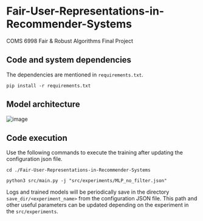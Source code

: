 # Fair-User-Representations-in-Recommender-Systems

COMS 6998 Fair &amp; Robust Algorithms Final Project

## Code and system dependencies

The dependencies are mentioned in `requirements.txt`.

```pip install -r requirements.txt```

## Model architecture

![image](https://github.com/shivamojha2/Fair-User-Representations-in-Recommender-Systems/blob/main/static/images/architecture.jpg)

## Code execution

Use the following commands to execute the training after updating the configuration json file.

```
cd ./Fair-User-Representations-in-Recommender-Systems

python3 src/main.py -j "src/experiments/MLP_no_filter.json"
```

Logs and trained models will be periodically save in the directory `save_dir/<experiment_name>` from the configuration JSON file. This path and other useful parameters can be updated depending on the experiment in the `src/experiments`.

